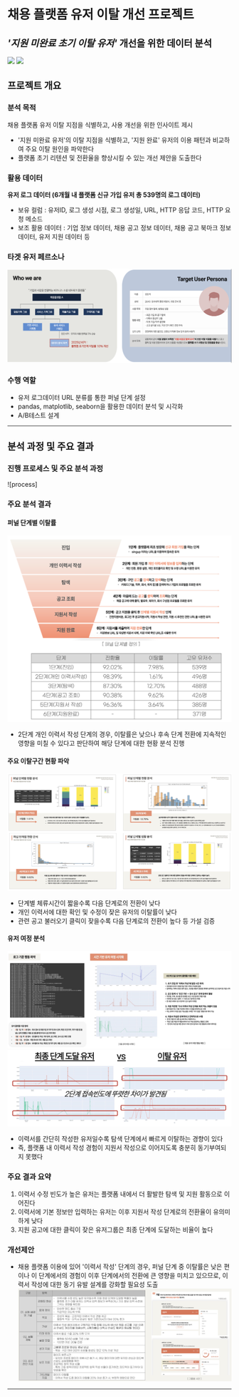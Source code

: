 # 채용 플랫폼 유저 이탈 개선 프로젝트 
## _'지원 미완료 초기 이탈 유저'_ 개선을 위한 데이터 분석
<img src="https://img.shields.io/badge/Python-3776AB?style=for-the-badge&logo=Python&logoColor=white"> <img src="https://img.shields.io/badge/MySQL-4479A1?style=for-the-badge&logo=MySQL&logoColor=white">


## 프로젝트 개요
### 분석 목적
채용 플랫폼 유저 이탈 지점을 식별하고, 사용 개선을 위한 인사이트 제시
- '지원 미완료 유저'의 이탈 지점을 식별하고, '지원 완료' 유저의 이용 패턴과 비교하여 주요 이탈 원인을 파악한다
- 플랫폼 초기 리텐션 및 전환율을 향상시킬 수 있는 개선 제안을 도출한다


### 활용 데이터
**유저 로그 데이터 (6개월 내 플랫폼 신규 가입 유저 총 539명의 로그 데이터)**
- 보유 컬럼 : 유저ID, 로그 생성 시점, 로그 생성일, URL, HTTP 응답 코드, HTTP 요청 메소드
- 보조 활용 데이터 : 기업 정보 데이터, 채용 공고 정보 데이터, 채용 공고 북마크 정보 데이터, 유저 지원 데이터 등


### 타겟 유저 페르소나
![persona](https://github.com/Myungbin-Choi/recruitment-platform-funnel/blob/main/persona.png)


### 수행 역할
- 유저 로그데이터 URL 분류를 통한 퍼널 단계 설정
- pandas, matplotlib, seaborn을 활용한 데이터 분석 및 시각화
- A/B테스트 설계
---

## 분석 과정 및 주요 결과
### 진행 프로세스 및 주요 분석 과정
![process]

### 주요 분석 결과
#### 퍼널 단계별 이탈률
![funnel](https://github.com/Myungbin-Choi/recruitment-platform-funnel/blob/main/funnel.png)
- 2단계 개인 이력서 작성 단계의 경우, 이탈률은 낮으나 후속 단계 전환에 지속적인 영향을 미칠 수 있다고 판단하여 해당 단계에 대한 현황 분석 진행

#### 주요 이탈구간 현황 파악
![funnel_analytics](https://github.com/Myungbin-Choi/recruitment-platform-funnel/blob/main/funnel_analytics.png)
- 단계별 체류시간이 짧을수록 다음 단계로의 전환이 낮다
- 개인 이력서에 대한 확인 및 수정이 잦은 유저의 이탈률이 낮다
- 관련 공고 불러오기 클릭이 잦을수록 다음 단계로의 전환이 높다 등 가설 검증

#### 유저 여정 분석
![user_journey](https://github.com/Myungbin-Choi/recruitment-platform-funnel/blob/main/user_journey.png)
![user_journey_differences](https://github.com/Myungbin-Choi/recruitment-platform-funnel/blob/main/user_journey_differences.png)
- 이력서를 간단히 작성한 유저일수록 탐색 단계에서 빠르게 이탈하는 경향이 있다
- 즉, 플랫폼 내 이력서 작성 경험이 지원서 작성으로 이어지도록 충분히 동기부여되지 못했다

### 주요 결과 요약
1) 이력서 수정 빈도가 높은 유저는 플랫폼 내에서 더 활발한 탐색 및 지원 활동으로 이어진다
2) 이력서에 기본 정보만 입력하는 유저는 이후 지원서 작성 단계로의 전환율이 유의미하게 낮다
3) 지원 공고에 대한 클릭이 잦은 유저그룹은 최종 단계에 도달하는 비율이 높다
   
### 개선제안
- 채용 플랫폼 이용에 있어 '이력서 작성' 단계의 경우, 퍼널 단계 중 이탈률은 낮은 편이나 이 단계에서의 경험이 이후 단계에서의 전환에 큰 영향을 미치고 있으므로, 이력서 작성에 대한 동기 유발 설계를 강화할 필요성 도출
![abtest](https://github.com/Myungbin-Choi/recruitment-platform-funnel/blob/main/abtest.png)
---
